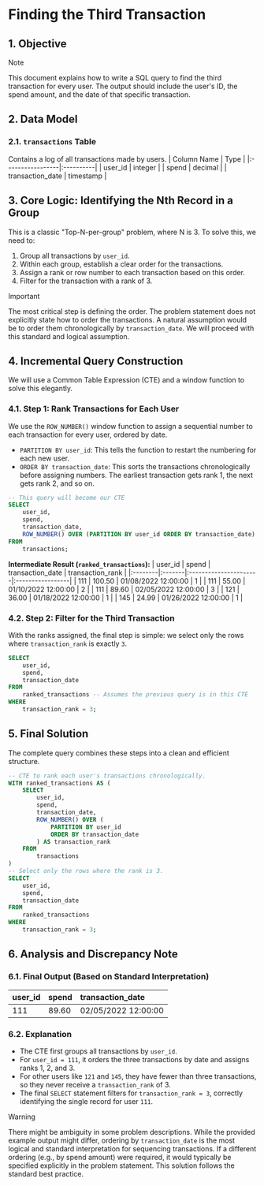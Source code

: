 # Finding the Third Transaction

## 1. Objective
> [!NOTE]
> This document explains how to write a SQL query to find the third transaction for every user. The output should include the user's ID, the spend amount, and the date of that specific transaction.

## 2. Data Model

### 2.1. `transactions` Table
Contains a log of all transactions made by users.
| Column Name      | Type      |
|:-----------------|:----------|
| user_id          | integer   |
| spend            | decimal   |
| transaction_date | timestamp |

## 3. Core Logic: Identifying the Nth Record in a Group
This is a classic "Top-N-per-group" problem, where N is 3. To solve this, we need to:
1.  Group all transactions by `user_id`.
2.  Within each group, establish a clear order for the transactions.
3.  Assign a rank or row number to each transaction based on this order.
4.  Filter for the transaction with a rank of 3.

> [!IMPORTANT]
> The most critical step is defining the order. The problem statement does not explicitly state how to order the transactions. A natural assumption would be to order them chronologically by `transaction_date`. We will proceed with this standard and logical assumption.

## 4. Incremental Query Construction
We will use a Common Table Expression (CTE) and a window function to solve this elegantly.

### 4.1. Step 1: Rank Transactions for Each User
We use the `ROW_NUMBER()` window function to assign a sequential number to each transaction for every user, ordered by date.
*   `PARTITION BY user_id`: This tells the function to restart the numbering for each new user.
*   `ORDER BY transaction_date`: This sorts the transactions chronologically before assigning numbers. The earliest transaction gets rank 1, the next gets rank 2, and so on.

```sql
-- This query will become our CTE
SELECT
    user_id,
    spend,
    transaction_date,
    ROW_NUMBER() OVER (PARTITION BY user_id ORDER BY transaction_date) AS transaction_rank
FROM
    transactions;
```
**Intermediate Result (`ranked_transactions`):**
| user_id | spend  | transaction_date      | transaction_rank |
|:--------|:-------|:----------------------|:-----------------|
| 111     | 100.50 | 01/08/2022 12:00:00   | 1                |
| 111     | 55.00  | 01/10/2022 12:00:00   | 2                |
| 111     | 89.60  | 02/05/2022 12:00:00   | 3                |
| 121     | 36.00  | 01/18/2022 12:00:00   | 1                |
| 145     | 24.99  | 01/26/2022 12:00:00   | 1                |

### 4.2. Step 2: Filter for the Third Transaction
With the ranks assigned, the final step is simple: we select only the rows where `transaction_rank` is exactly `3`.

```sql
SELECT
    user_id,
    spend,
    transaction_date
FROM
    ranked_transactions -- Assumes the previous query is in this CTE
WHERE
    transaction_rank = 3;
```

## 5. Final Solution
The complete query combines these steps into a clean and efficient structure.

```sql
-- CTE to rank each user's transactions chronologically.
WITH ranked_transactions AS (
    SELECT
        user_id,
        spend,
        transaction_date,
        ROW_NUMBER() OVER (
            PARTITION BY user_id
            ORDER BY transaction_date
        ) AS transaction_rank
    FROM
        transactions
)
-- Select only the rows where the rank is 3.
SELECT
    user_id,
    spend,
    transaction_date
FROM
    ranked_transactions
WHERE
    transaction_rank = 3;
```

## 6. Analysis and Discrepancy Note
### 6.1. Final Output (Based on Standard Interpretation)
| user_id | spend | transaction_date    |
|:--------|:------|:--------------------|
| 111     | 89.60 | 02/05/2022 12:00:00 |

### 6.2. Explanation
*   The CTE first groups all transactions by `user_id`.
*   For `user_id = 111`, it orders the three transactions by date and assigns ranks 1, 2, and 3.
*   For other users like `121` and `145`, they have fewer than three transactions, so they never receive a `transaction_rank` of 3.
*   The final `SELECT` statement filters for `transaction_rank = 3`, correctly identifying the single record for user `111`.

> [!WARNING]
> There might be ambiguity in some problem descriptions. While the provided example output might differ, ordering by `transaction_date` is the most logical and standard interpretation for sequencing transactions. If a different ordering (e.g., by spend amount) were required, it would typically be specified explicitly in the problem statement. This solution follows the standard best practice.
